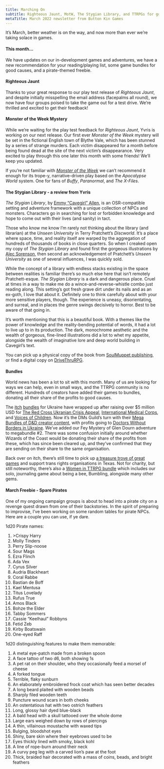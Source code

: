 ```yaml
---
title: Marching On
subtitle: Righteous Jaunt, MotW, The Stygian Library, and TTRPGs for good causes
metaTitle: March 2022 newsletter from Button Kin Games
---
```


<div class="available-content ">
    <div dir="auto" class="body markup">
        <p>
            It’s March, better weather is on the way, and now more than ever we’re taking solace in games.
        </p>
        <h4>This month…</h4>
        <p>
            We have updates on our in-development games and adventures, we have a new recommendation for your reading/playing list, some game bundles for good causes, and a pirate-themed freebie.
        </p>
        <h4>Righteous Jaunt</h4>
        <p>
            Thanks to your great response to our play test release of <i>Righteous Jaunt</i>, and despite initially misspelling the email address (facepalms all round), we now have four groups poised to take the game out for a test drive. We’re thrilled and excited to get their feedback!
        </p>
        <h4>Monster of the Week Mystery</h4>
        <p>
            While we’re waiting for the play test feedback for <i>Righteous Jaunt</i>, Yvris is working on our next release. Our first ever <i>Monster of the Week</i> mystery will be set in the fictional English town of Blythe Vale, which has been stunned by a series of strange murders. Each victim disappeared for a month before being found dead at the site of the next victim’s disappearance. Very excited to play through this one later this month with some friends! We’ll keep you updated.
        </p>
        <p>
            If you’re not familiar with <a href="https://www.evilhat.com/home/monster-of-the-week/" target="_blank"><i>Monster of the Week</i></a> we can’t recommend it enough for its trope-y, narrative-driven play based on the <i>Apocalypse World</i> system. One for fans of <i>Buffy</i>, <i>Paranormal</i>, and <i>The X-Files</i>.
        </p>
        <h4>The Stygian Library - a review from Yvris</h4>
        <p>
            <i>The Stygian Library</i>, by <a href="https://twitter.com/DyingStylishly" target="_blank">Emmy “Cavegirl” Allen</a>, is an OSR-compatible setting and adventure framework with a unique collection of NPCs and monsters. Characters go in searching for lost or forbidden knowledge and hope to come out with their lives (and sanity) in tact.
        </p>
        <p>
            Those who know me know I’m rarely not thinking about the library (and librarian) at the <i>Unseen University</i> in Terry Pratchett’s <i>Discworld</i>. It’s a place where space, time, and reality itself are warped by the aggregation of hundreds of thousands of books in close quarters. So when I creaked open my copy of <i>The Stygian Library</i> and found first the gorgeous illustrations by <a href="https://twitter.com/oddsbod" target="_blank">Alec Sorenson</a>, then second an acknowledgement of Pratchett’s <i>Unseen University</i> as one of several influences, I was quickly sold.
        </p>
        <p>
            While the concept of a library with endless stacks existing in the space between realities is familiar there’s so much else here that isn’t remotely Pratchett-esque. <i>The Stygian Library</i> is a dark and dangerous place. Cruel at times in a way to make me do a wince-and-reverse-whistle combo just reading along. This setting’s got fresh grave dirt under its nails and as an ex-goth, I love that about it. Definitely one to think carefully about with your more sensitive players, though. The experience is uneasy, disorientating, and surreal, and in places the genre swings decisively to horror. Best to be aware of that going in.
        </p>
        <p>
            It’s worth mentioning that this is a beautiful book. With a themes like the power of knowledge and the reality-bending potential of words, it had a lot to live up to in its production. The dark, monochrome aesthetic and the wealth of gorgeous, fine-lined illustrations did a lot to whet my appetite, alongside the wealth of imaginative lore and deep world building in Cavegirl’s text.
        </p>
        <p>
            You can pick up a physical copy of the book from <a href="https://soulmuppet-store.co.uk/products/the-stygian-library" target="_blank">SoulMuppet publishing</a>, or find a digital copy on <a href="https://www.drivethrurpg.com/product/257113/The-Stygian-Library" target="_blank">DriveThruRPG</a>.
        </p>
        <h4>Bundles</h4>
        <p>
            World news has been a lot to sit with this month. Many of us are looking for ways we can help, even in small ways, and the TTRPG community is no different. Hundreds of creators have added their games to bundles, donating all their share of the profits to good causes.
        </p>
        <p>
            The <a href="https://itch.io/b/1314/the-ttrpg-community-stands-with-ukraine-bundle" target="_blank">itch</a> <a href="https://itch.io/b/1316/bundle-for-ukraine" target="_blank">bundles</a> for Ukraine have wrapped up after raising over $5 million USD for <a href="https://www.redcross.ca/about-us/media-news/news-releases/red-cross-launches-ukraine-humanitarian-crisis-appeal" target="_blank">The Red Cross Ukranian Crisis Appeal</a>, <a href="https://internationalmedicalcorps.org/country/ukraine/" target="_blank">International Medical Corps</a>, and <a href="https://voices.org.ua/en/who-we-are/" target="_blank">Voices of Children</a>. Now it’s the DMs Guild’s turn with their <a href="https://www.dmsguild.com/featured.php?promotion_id=DWB2022&src=dmgtwitter" target="_blank">Mega Bundles of D&D creator content</a>, with profits going to <a href="https://msf.org.uk/issues/ukraine-war-and-refugee-crisis" target="_blank">Doctors Without Borders in Ukraine</a>. We’ve added our Fey Mystery of Glen Dourn adventure to megabundle #2. There was some confusion initially around whether Wizards of the Coast would be donating their share of the profits from these, which has since been cleared up, and they’ve confirmed that they are sending on their share to the same organisation.
        </p>
        <p>
            Back over on itch, there’s still time to pick up <a href="https://itch.io/b/1308/ttrpgs-for-trans-rights-in-texas" target="_blank">a treasure trove of great games</a> and support trans rights organisations in Texas. Not for charity, but still noteworthy, there’s also a <a href="https://itch.io/b/1315/women-in-ttrpg-bundle" target="_blank">Women in TTRPG bundle</a> which includes our solo, journaling game about being a bee, Bumbling, alongside many other gems.
        </p>
        <h4>March Freebie - Spare Pirates</h4>
        <p>
            One of my ongoing campaign groups is about to head into a pirate city on a revenge quest drawn from one of their backstories. In the spirit of preparing to improvise, I’ve been working on some random tables for pirate NPCs. Here are a couple you can use, if ye dare.
        </p>
        <p>1d20 Pirate names:</p>
        <ol>
            <li>>Crispy Harry</li>
            <li>Molly Tinders</li>
            <li>Perry Slip-noose</li>
            <li>Sour Mags</li>
            <li>Ezra Flinch</li>
            <li>Ada Vex</li>
            <li>Cyrus Silver</li>
            <li>Audria Blackheart</li>
            <li>Coral Rabbe</li>
            <li>Bastian de Boff</li>
            <li>Kael Mentusa</li>
            <li>Titus Lovelady</li>
            <li>Rufus True</li>
            <li>Amos Black</li>
            <li>Bohze the Elder</li>
            <li>Tabby Sommers</li>
            <li>Cassie “Keelhaul” Robbyns</li>
            <li>Fetid Zeb</li>
            <li>Kirby Boatswain</li>
            <li>One-eyed Raff</li>
        </ol>
        <p>
            1d20 distinguishing features to make them memorable:
        </p>
        <ol>
            <li>A metal eye-patch made from a broken spoon</li>
            <li>A face tattoo of two d6, both showing 1s</li>
            <li>A pet rat on their shoulder, who they occasionally feed a morsel of cheese</li>
            <li>A forked tongue</li>
            <li>Terrible, flaky sunburn</li>
            <li>An elaborately embroidered frock coat which has seen better decades</li>
            <li>A long beard plaited with wooden beads</li>
            <li>Sharply filed wooden teeth</li>
            <li>Puncture wound scars in both cheeks</li>
            <li>An ostentatious hat with two ostrich feathers</li>
            <li>Long, glossy hair dyed blue-black</li>
            <li>A bald head with a skull tattooed over the whole dome</li>
            <li>Large ears weighed down by rows of piercings</li>
            <li>A thin, villainous moustache with waxed tips</li>
            <li>Bulging, bloodshot eyes</li>
            <li>Shiny, bare skin where their eyebrows used to be</li>
            <li>Eyes thickly lined with smoky, black kohl</li>
            <li>A line of rope-burn around their neck</li>
            <li>A curvy peg leg with a carved lion’s paw at the foot</li>
            <li>Thick, braided hair decorated with a mass of coins, beads, and bright feathers</li>
        </ol>
    </div>
</div>
